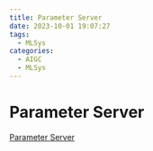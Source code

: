 ```yaml
---
title: Parameter Server
date: 2023-10-01 19:07:27
tags:
  - MLSys
categories:
  - AIGC  
  - MLSys
---
```


<p></p>
<!-- more -->


# Parameter Server
[Parameter Server](https://candied-skunk-1ca.notion.site/Parameter-Server-b7ba4d2c8de44339997cff6697f51df5?pvs=4)